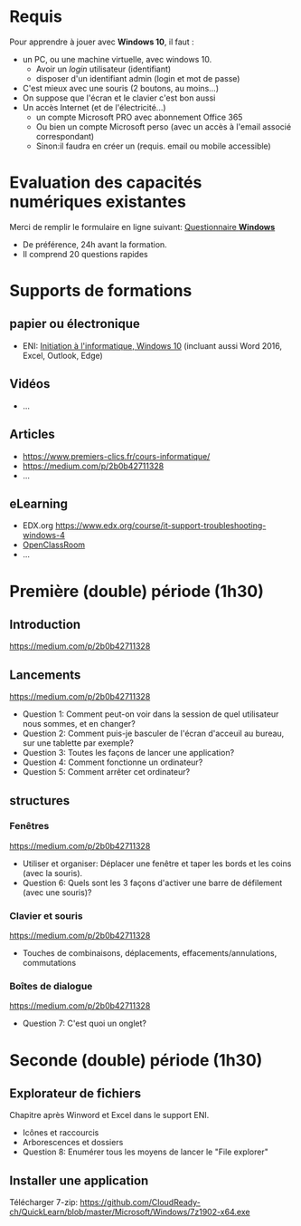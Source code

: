 # Requis
Pour apprendre à jouer avec **Windows 10**, il faut :
* un PC, ou une machine virtuelle, avec windows 10.
  * Avoir un _login_ utilisateur (identifiant)
  * disposer d'un identifiant admin (login et mot de passe)
* C'est mieux avec une souris (2 boutons, au moins...)
* On suppose que l'écran et le clavier c'est bon aussi
* Un accès Internet (et de l'électricité...)
  * un compte Microsoft PRO avec abonnement Office 365
  * Ou bien un compte Microsoft perso (avec un accès à l'email associé correspondant)
  * Sinon:il faudra en créer un (requis. email ou mobile accessible)

# Evaluation des capacités numériques existantes
Merci de remplir le formulaire en ligne suivant: [Questionnaire **Windows**](https://forms.office.com/Pages/ResponsePage.aspx?id=k09IxleYD0Cqq_0bRF9fXRHyvkwKnSdCsfql1ulu4mJURDYzWTdITkExT1FXMjVPSElVQTZFSFVaSSQlQCN0PWcu)
* De préférence, 24h avant la formation.
* Il comprend 20 questions rapides

# Supports de formations
## papier ou électronique
* ENI: [Initiation à l'informatique, Windows 10](https://www.editions-eni.fr/supports-de-cours/support-de-cours/initiation-a-l-informatique-windows-10-word-2016-excel-2016-outlook-2016-et-microsoft-edge-9782409007835) (incluant aussi Word 2016, Excel, Outlook, Edge)

## Vidéos
* ...

## Articles
* https://www.premiers-clics.fr/cours-informatique/
* https://medium.com/p/2b0b42711328
* ...

## eLearning
* EDX.org https://www.edx.org/course/it-support-troubleshooting-windows-4
* [OpenClassRoom](https://openclassrooms.com/fr/courses/5668856-exploitez-votre-pc-avec-windows-10)
* ...

# Première (double) période (1h30)
## Introduction
https://medium.com/p/2b0b42711328

## Lancements
https://medium.com/p/2b0b42711328
* Question 1: Comment peut-on voir dans la session de quel utilisateur nous sommes, et en changer?
* Question 2: Comment puis-je basculer de l'écran d'acceuil au bureau, sur une tablette par exemple?
* Question 3: Toutes les façons de lancer une application?
* Question 4: Comment fonctionne un ordinateur?
* Question 5: Comment arrêter cet ordinateur?

## structures
### Fenêtres
https://medium.com/p/2b0b42711328
* Utiliser et organiser: Déplacer une fenêtre et taper les bords et les coins (avec la souris).
* Question 6: Quels sont les 3 façons d'activer une barre de défilement (avec une souris)?

### Clavier et souris
https://medium.com/p/2b0b42711328
* Touches de combinaisons, déplacements, effacements/annulations, commutations

### Boîtes de dialogue
https://medium.com/p/2b0b42711328
* Question 7: C'est quoi un onglet?

# Seconde (double) période (1h30)
## Explorateur de fichiers
Chapitre après Winword et Excel dans le support ENI.
* Icônes et raccourcis
* Arborescences et dossiers
* Question 8: Enumérer tous les moyens de lancer le "File explorer"


## Installer une application
Télécharger 7-zip: https://github.com/CloudReady-ch/QuickLearn/blob/master/Microsoft/Windows/7z1902-x64.exe

